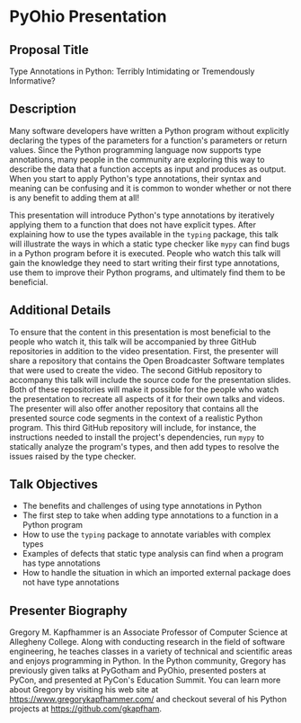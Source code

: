# PyOhio Presentation

## Proposal Title

Type Annotations in Python: Terribly Intimidating or Tremendously Informative?

## Description

Many software developers have written a Python program without explicitly
declaring the types of the parameters for a function's parameters or return
values. Since the Python programming language now supports type annotations,
many people in the community are exploring this way to describe the data that a
function accepts as input and produces as output. When you start to apply
Python's type annotations, their syntax and meaning can be confusing and it is
common to wonder whether or not there is any benefit to adding them at all!

This presentation will introduce Python's type annotations by iteratively
applying them to a function that does not have explicit types. After explaining
how to use the types available in the `typing` package, this talk will
illustrate the ways in which a static type checker like `mypy` can find bugs in
a Python program before it is executed. People who watch this talk will gain the
knowledge they need to start writing their first type annotations, use them to
improve their Python programs, and ultimately find them to be beneficial.

## Additional Details

To ensure that the content in this presentation is most beneficial to the people
who watch it, this talk will be accompanied by three GitHub repositories in
addition to the video presentation. First, the presenter will share a repository
that contains the Open Broadcaster Software templates that were used to create
the video. The second GitHub repository to accompany this talk will include the
source code for the presentation slides. Both of these repositories will make it
possible for the people who watch the presentation to recreate all aspects of it
for their own talks and videos. The presenter will also offer another repository
that contains all the presented source code segments in the context of a
realistic Python program. This third GitHub repository will include, for
instance, the instructions needed to install the project's dependencies, run
`mypy` to statically analyze the program's types, and then add types to
resolve the issues raised by the type checker.

## Talk Objectives

- The benefits and challenges of using type annotations in Python
- The first step to take when adding type annotations to a function in a Python program
- How to use the `typing` package to annotate variables with complex types
- Examples of defects that static type analysis can find when a program has type annotations
- How to handle the situation in which an imported external package does not have type annotations

## Presenter Biography

Gregory M. Kapfhammer is an Associate Professor of Computer Science at
Allegheny College. Along with conducting research in the field of software
engineering, he teaches classes in a variety of technical and scientific areas
and enjoys programming in Python. In the Python community, Gregory has
previously given talks at PyGotham and PyOhio, presented posters at PyCon, and
presented at PyCon's Education Summit. You can learn more about Gregory by
visiting his web site at https://www.gregorykapfhammer.com/ and checkout
several of his Python projects at https://github.com/gkapfham.
